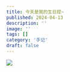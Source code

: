 ```yaml
---
title: 今天是我的生日捏~
published: 2024-04-13
description: ''
image: ''
tags: []
category: '手记'
draft: false 
---
```

![](https://server.akio.top/api/v2/objects/icon/gsf7gja596grmsq5fu.png)